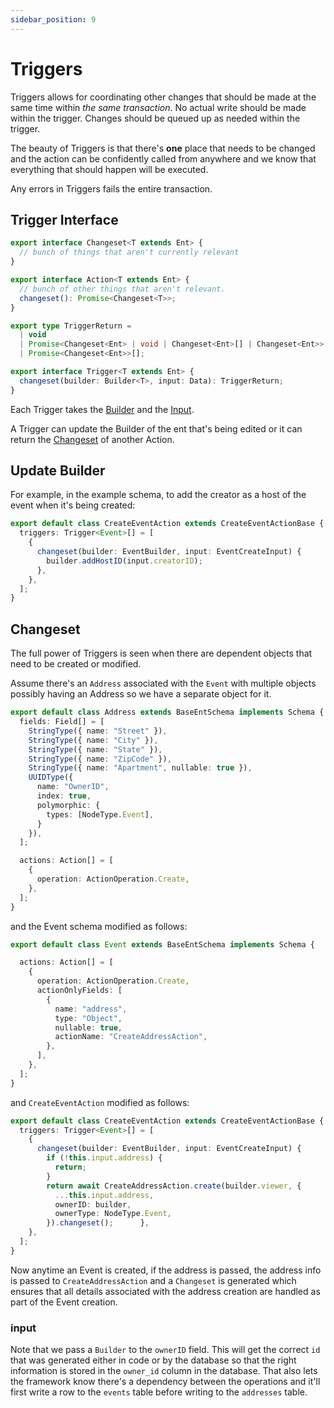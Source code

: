 ```yaml
---
sidebar_position: 9
---
```


# Triggers
Triggers allows for coordinating other changes that should be made at the same time within *the same transaction*. No actual write should be made within the trigger. Changes should be queued up as needed within the trigger.

The beauty of Triggers is that there's **one** place that needs to be changed and the action can be confidently called from anywhere and we know that everything that should happen will be executed.

Any errors in Triggers fails the entire transaction.

## Trigger Interface
```ts
export interface Changeset<T extends Ent> {
  // bunch of things that aren't currently relevant
}

export interface Action<T extends Ent> {
  // bunch of other things that aren't relevant.
  changeset(): Promise<Changeset<T>>;
}

export type TriggerReturn =
  | void
  | Promise<Changeset<Ent> | void | Changeset<Ent>[] | Changeset<Ent>>
  | Promise<Changeset<Ent>>[];

export interface Trigger<T extends Ent> {
  changeset(builder: Builder<T>, input: Data): TriggerReturn;
}
```

Each Trigger takes the [Builder](/docs/actions/builder) and the [Input](/docs/actions/input). 

A Trigger can update the Builder of the ent that's being edited or it can return the [Changeset](#changeset) of another Action.

## Update Builder
For example, in the example schema, to add the creator as a host of the event when it's being created:

```ts title="src/ent/events/action/create_event_action.ts"
export default class CreateEventAction extends CreateEventActionBase {
  triggers: Trigger<Event>[] = [
    {
      changeset(builder: EventBuilder, input: EventCreateInput) {
        builder.addHostID(input.creatorID);
      },
    },
  ];
}
```

## Changeset
The full power of Triggers is seen when there are dependent objects that need to be created or modified.

Assume there's an `Address` associated with the `Event` with multiple objects possibly having an Address so we have a separate object for it.

```ts title="src/schema/address.ts"
export default class Address extends BaseEntSchema implements Schema {
  fields: Field[] = [
    StringType({ name: "Street" }),
    StringType({ name: "City" }),
    StringType({ name: "State" }),
    StringType({ name: "ZipCode" }),
    StringType({ name: "Apartment", nullable: true }),
    UUIDType({
      name: "OwnerID",
      index: true, 
      polymorphic: {
        types: [NodeType.Event],
      }
    }),
  ];

  actions: Action[] = [
    {
      operation: ActionOperation.Create,
    },
  ];
}
```
and the Event schema modified as follows:

```ts title="src/schema/event.ts"
export default class Event extends BaseEntSchema implements Schema {

  actions: Action[] = [
    {
      operation: ActionOperation.Create,
      actionOnlyFields: [
        {
          name: "address",
          type: "Object",
          nullable: true,
          actionName: "CreateAddressAction",
        },
      ],
    },
  ];
}
```

and `CreateEventAction` modified as follows:

```ts title="src/ent/events/action/create_event_action.ts"
export default class CreateEventAction extends CreateEventActionBase {
  triggers: Trigger<Event>[] = [
    {
      changeset(builder: EventBuilder, input: EventCreateInput) {
        if (!this.input.address) {
          return;
        }
        return await CreateAddressAction.create(builder.viewer, {
          ...this.input.address,
          ownerID: builder,
          ownerType: NodeType.Event,
        }).changeset();      },
    },
  ];
}
```

Now anytime an Event is created, if the address is passed, the address info is passed to `CreateAddressAction` and a `Changeset` is generated which ensures that all details associated with the address creation are handled as part of the Event creation.

### input

Note that we pass a `Builder` to the `ownerID` field. This will get the correct `id` that was generated either in code or by the database so that the right information is stored in the `owner_id` column in the database. That also lets the framework know there's a dependency between the operations and it'll first write a row to the `events` table before writing to the `addresses` table.

